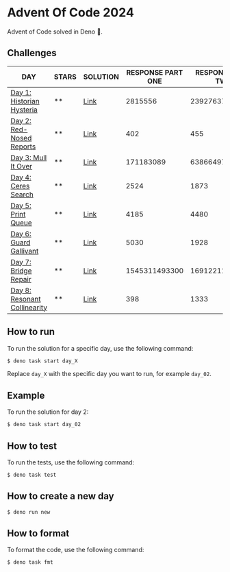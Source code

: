 # Advent Of Code 2024

Advent of Code solved in Deno 🦕.

## Challenges

| DAY                                                                 | STARS | SOLUTION              | RESPONSE PART ONE | RESPONSE PART TWO |
| ------------------------------------------------------------------- | ----- | --------------------- | ----------------- | ----------------- |
| [Day 1: Historian Hysteria](https://adventofcode.com/2024/day/1)    | **  | [Link](./src/day_01/) | 2815556           | 23927637          |
| [Day 2: Red-Nosed Reports](https://adventofcode.com/2024/day/2)     | **  | [Link](./src/day_02/) | 402               | 455               |
| [Day 3: Mull It Over](https://adventofcode.com/2024/day/3)          | **  | [Link](./src/day_03/) | 171183089         | 63866497          |
| [Day 4: Ceres Search](https://adventofcode.com/2024/day/4)          | **  | [Link](./src/day_04/) | 2524              | 1873              |
| [Day 5: Print Queue](https://adventofcode.com/2024/day/5)           | **  | [Link](./src/day_05/) | 4185              | 4480              |
| [Day 6: Guard Gallivant](https://adventofcode.com/2024/day/6)       | **    | [Link](./src/day_06/) | 5030              | 1928              |
| [Day 7: Bridge Repair](https://adventofcode.com/2024/day/7)         | **    | [Link](./src/day_07/) | 1545311493300     | 169122112716571   |
| [Day 8: Resonant Collinearity](https://adventofcode.com/2024/day/8) | **    | [Link](./src/day_08/) | 398               | 1333              |

## How to run

To run the solution for a specific day, use the following command:

```sh
$ deno task start day_X
```

Replace `day_X` with the specific day you want to run, for example `day_02`.

## Example

To run the solution for day 2:

```sh
$ deno task start day_02
```

## How to test

To run the tests, use the following command:

```sh
$ deno task test
```

## How to create a new day

```sh
$ deno run new
```

## How to format

To format the code, use the following command:

```sh
$ deno task fmt
```
